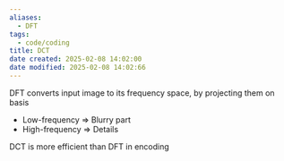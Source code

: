 ```yaml
---
aliases:
  - DFT
tags:
  - code/coding
title: DCT
date created: 2025-02-08 14:02:00
date modified: 2025-02-08 14:02:66
---
```

DFT converts input image to its frequency space, by projecting them on basis
- Low-frequency => Blurry part
- High-frequency => Details

DCT is more efficient than DFT in encoding